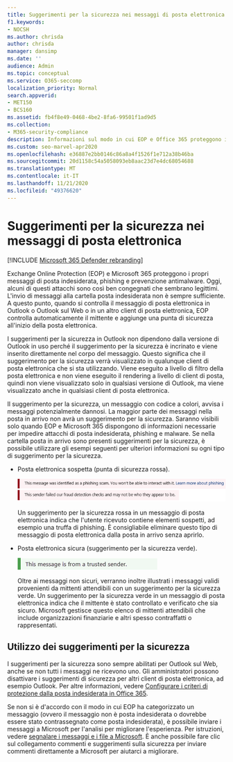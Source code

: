 ```yaml
---
title: Suggerimenti per la sicurezza nei messaggi di posta elettronica
f1.keywords:
- NOCSH
ms.author: chrisda
author: chrisda
manager: dansimp
ms.date: ''
audience: Admin
ms.topic: conceptual
ms.service: O365-seccomp
localization_priority: Normal
search.appverid:
- MET150
- BCS160
ms.assetid: fb4f8e49-0468-4be2-8fa6-99501f1ad9d5
ms.collection:
- M365-security-compliance
description: Informazioni sul modo in cui EOP e Office 365 proteggono i messaggi di posta indesiderata, phishing e antimalware aggiungendo un suggerimento per la sicurezza all'inizio della posta elettronica.
ms.custom: seo-marvel-apr2020
ms.openlocfilehash: e36887e2bb0146c86a8a4f1526f1e712a38b46ba
ms.sourcegitcommit: 20d1158c54a5058093eb8aac23d7e4dc68054688
ms.translationtype: MT
ms.contentlocale: it-IT
ms.lasthandoff: 11/21/2020
ms.locfileid: "49376620"
---
```

# <a name="safety-tips-in-email-messages"></a>Suggerimenti per la sicurezza nei messaggi di posta elettronica

[!INCLUDE [Microsoft 365 Defender rebranding](../includes/microsoft-defender-for-office.md)]

Exchange Online Protection (EOP) e Microsoft 365 proteggono i propri messaggi di posta indesiderata, phishing e prevenzione antimalware. Oggi, alcuni di questi attacchi sono così ben congegnati che sembrano legittimi. L'invio di messaggi alla cartella posta indesiderata non è sempre sufficiente. A questo punto, quando si controlla il messaggio di posta elettronica in Outlook o Outlook sul Web o in un altro client di posta elettronica, EOP controlla automaticamente il mittente e aggiunge una punta di sicurezza all'inizio della posta elettronica.

I suggerimenti per la sicurezza in Outlook non dipendono dalla versione di Outlook in uso perché il suggerimento per la sicurezza è incrinato e viene inserito direttamente nel corpo del messaggio. Questo significa che il suggerimento per la sicurezza verrà visualizzato in qualunque client di posta elettronica che si sta utilizzando. Viene eseguito a livello di filtro della posta elettronica e non viene eseguito il rendering a livello di client di posta, quindi non viene visualizzato solo in qualsiasi versione di Outlook, ma viene visualizzato anche in qualsiasi client di posta elettronica.

Il suggerimento per la sicurezza, un messaggio con codice a colori, avvisa i messaggi potenzialmente dannosi. La maggior parte dei messaggi nella posta in arrivo non avrà un suggerimento per la sicurezza. Saranno visibili solo quando EOP e Microsoft 365 dispongono di informazioni necessarie per impedire attacchi di posta indesiderata, phishing e malware. Se nella cartella posta in arrivo sono presenti suggerimenti per la sicurezza, è possibile utilizzare gli esempi seguenti per ulteriori informazioni su ogni tipo di suggerimento per la sicurezza.

- Posta elettronica sospetta (punta di sicurezza rossa).

    ![Schermata che visualizza un suggerimento per la sicurezza rossa.](../../media/5078a0be-e556-44a1-b169-09d780d26898.png)

    Un suggerimento per la sicurezza rossa in un messaggio di posta elettronica indica che l'utente ricevuto contiene elementi sospetti, ad esempio una truffa di phishing. È consigliabile eliminare questo tipo di messaggio di posta elettronica dalla posta in arrivo senza aprirlo.

- Posta elettronica sicura (suggerimento per la sicurezza verde).

    ![Schermata che visualizza un suggerimento per la sicurezza verde.](../../media/acbc11d0-f626-4848-9fbf-66eeeda3f803.png)

    Oltre ai messaggi non sicuri, verranno inoltre illustrati i messaggi validi provenienti da mittenti attendibili con un suggerimento per la sicurezza verde. Un suggerimento per la sicurezza verde in un messaggio di posta elettronica indica che il mittente è stato controllato e verificato che sia sicuro. Microsoft gestisce questo elenco di mittenti attendibili che include organizzazioni finanziarie e altri spesso contraffatti o rappresentati.

## <a name="working-with-safety-tips"></a>Utilizzo dei suggerimenti per la sicurezza

I suggerimenti per la sicurezza sono sempre abilitati per Outlook sul Web, anche se non tutti i messaggi ne ricevono uno. Gli amministratori possono disattivare i suggerimenti di sicurezza per altri client di posta elettronica, ad esempio Outlook. Per altre informazioni, vedere [Configurare i criteri di protezione dalla posta indesiderata in Office 365](configure-your-spam-filter-policies.md).

Se non si è d'accordo con il modo in cui EOP ha categorizzato un messaggio (ovvero il messaggio non è posta indesiderata o dovrebbe essere stato contrassegnato come posta indesiderata), è possibile inviare i messaggi a Microsoft per l'analisi per migliorare l'esperienza. Per istruzioni, vedere [segnalare i messaggi e i file a Microsoft](report-junk-email-messages-to-microsoft.md). È anche possibile fare clic sul collegamento commenti e suggerimenti sulla sicurezza per inviare commenti direttamente a Microsoft per aiutarci a migliorare.
